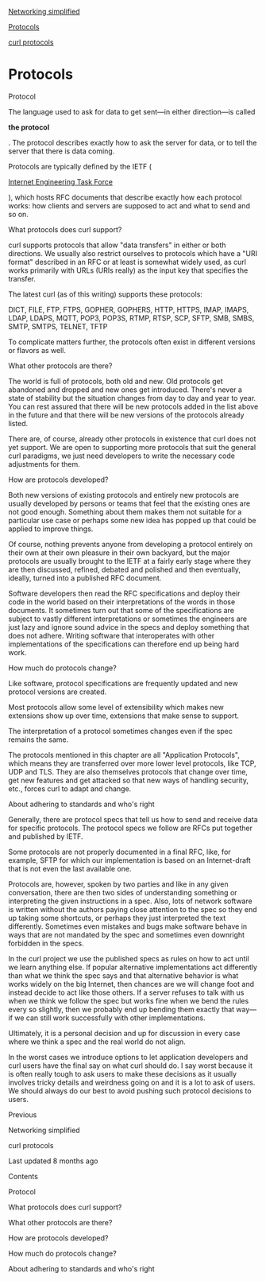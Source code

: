 <a href="network.html" class="navButton-94f2579c--pageItemWithChildrenNested-2c5d8183--navButtonClickable-161b88ca">

<span class="text-4505230f--UIH300-2063425d--textContentFamily-49a318e1--navButtonLabel-14a4968f">Networking simplified</span>

</a>

<a href="protocols.html" class="navButton-94f2579c--pageItemWithChildrenNested-2c5d8183--navButtonClickable-161b88ca--navButtonOpened-6a88552e">

<span class="text-4505230f--UIH300-2063425d--textContentFamily-49a318e1--navButtonLabel-14a4968f">Protocols</span>

</a>

<a href="curl.html" class="navButton-94f2579c--pageItemWithChildrenNested-2c5d8183--navButtonClickable-161b88ca">

<span class="text-4505230f--UIH300-2063425d--textContentFamily-49a318e1--navButtonLabel-14a4968f">curl protocols</span>

</a>

# <span class="text-4505230f--DisplayH900-bfb998fa--textContentFamily-49a318e1">Protocols</span>

<span class="text-4505230f--UIH300-2063425d--textUIFamily-5ebd8e40--text-8ee2c8b2">

</span>

<span class="text-4505230f--UIH300-2063425d--textUIFamily-5ebd8e40--text-8ee2c8b2">

</span>

<span class="text-4505230f--HeadingH700-04e1a2a3--textContentFamily-49a318e1">

<span data-key="379b75b6ac744c9c99b13cf94e768d1d">

<span data-offset-key="379b75b6ac744c9c99b13cf94e768d1d:0">Protocol</span>

</span>

</span>

<span class="text-4505230f--TextH400-3033861f--textContentFamily-49a318e1">

<span data-key="dc8828bd7fb44dad9278462810d554e1">

<span data-offset-key="dc8828bd7fb44dad9278462810d554e1:0">The language used to ask for data to get sent—in either direction—is called </span>

<span data-offset-key="dc8828bd7fb44dad9278462810d554e1:1">**the protocol**</span>

<span data-offset-key="dc8828bd7fb44dad9278462810d554e1:2">. The protocol describes exactly how to ask the server for data, or to tell the server that there is data coming.</span>

</span>

</span>

<span class="text-4505230f--TextH400-3033861f--textContentFamily-49a318e1">

<span data-key="53e289274e9b4db29224d137c1180f41">

<span data-offset-key="53e289274e9b4db29224d137c1180f41:0">Protocols are typically defined by the IETF (</span>

</span>

<a href="https://www.ietf.org/" class="link-a079aa82--primary-53a25e66--link-faf6c434">

<span data-key="27b1fcef0960489d9b2aa0fdaa20ee41">

<span data-offset-key="27b1fcef0960489d9b2aa0fdaa20ee41:0">Internet Engineering Task Force</span>

</span>

</a>

<span data-key="e5544db9be2a4388bff498c07f7a7dc7">

<span data-offset-key="e5544db9be2a4388bff498c07f7a7dc7:0">), which hosts RFC documents that describe exactly how each protocol works: how clients and servers are supposed to act and what to send and so on.</span>

</span>

</span>

<span class="text-4505230f--HeadingH700-04e1a2a3--textContentFamily-49a318e1">

<span data-key="a6bd523dde48418fb005ea0c95e73580">

<span data-offset-key="a6bd523dde48418fb005ea0c95e73580:0">What protocols does curl support?</span>

</span>

</span>

<span class="text-4505230f--TextH400-3033861f--textContentFamily-49a318e1">

<span data-key="201c30cc795e4d7298c0d5faac99f667">

<span data-offset-key="201c30cc795e4d7298c0d5faac99f667:0">curl supports protocols that allow "data transfers" in either or both directions. We usually also restrict ourselves to protocols which have a "URI format" described in an RFC or at least is somewhat widely used, as curl works primarily with URLs (URIs really) as the input key that specifies the transfer.</span>

</span>

</span>

<span class="text-4505230f--TextH400-3033861f--textContentFamily-49a318e1">

<span data-key="804e0354557745e0a489ee6308c3681a">

<span data-offset-key="804e0354557745e0a489ee6308c3681a:0">The latest curl (as of this writing) supports these protocols:</span>

</span>

</span>

<span class="text-4505230f--TextH400-3033861f--textContentFamily-49a318e1">

<span data-key="c6471ca353fe44e8835bce8fb8ef4932">

<span data-offset-key="c6471ca353fe44e8835bce8fb8ef4932:0">DICT, FILE, FTP, FTPS, GOPHER, GOPHERS, HTTP, HTTPS, IMAP, IMAPS, LDAP, LDAPS, MQTT, POP3, POP3S, RTMP, RTSP, SCP, SFTP, SMB, SMBS, SMTP, SMTPS, TELNET, TFTP</span>

</span>

</span>

<span class="text-4505230f--TextH400-3033861f--textContentFamily-49a318e1">

<span data-key="4efaf74bf15c4c4bbb402adac137318c">

<span data-offset-key="4efaf74bf15c4c4bbb402adac137318c:0">To complicate matters further, the protocols often exist in different versions or flavors as well.</span>

</span>

</span>

<span class="text-4505230f--HeadingH700-04e1a2a3--textContentFamily-49a318e1">

<span data-key="928f83ec80d241f49db2e956d8b9020e">

<span data-offset-key="928f83ec80d241f49db2e956d8b9020e:0">What other protocols are there?</span>

</span>

</span>

<span class="text-4505230f--TextH400-3033861f--textContentFamily-49a318e1">

<span data-key="dea74488ed5b41d2926dc1d0d1318553">

<span data-offset-key="dea74488ed5b41d2926dc1d0d1318553:0">The world is full of protocols, both old and new. Old protocols get abandoned and dropped and new ones get introduced. There's never a state of stability but the situation changes from day to day and year to year. You can rest assured that there will be new protocols added in the list above in the future and that there will be new versions of the protocols already listed.</span>

</span>

</span>

<span class="text-4505230f--TextH400-3033861f--textContentFamily-49a318e1">

<span data-key="5f3911551405453ebb3f4222c924d0c9">

<span data-offset-key="5f3911551405453ebb3f4222c924d0c9:0">There are, of course, already other protocols in existence that curl does not yet support. We are open to supporting more protocols that suit the general curl paradigms, we just need developers to write the necessary code adjustments for them.</span>

</span>

</span>

<span class="text-4505230f--HeadingH700-04e1a2a3--textContentFamily-49a318e1">

<span data-key="8091ec1a4d4540f0918559217dcd4b1e">

<span data-offset-key="8091ec1a4d4540f0918559217dcd4b1e:0">How are protocols developed?</span>

</span>

</span>

<span class="text-4505230f--TextH400-3033861f--textContentFamily-49a318e1">

<span data-key="13758bba5d074e43a519ab4e633d9336">

<span data-offset-key="13758bba5d074e43a519ab4e633d9336:0">Both new versions of existing protocols and entirely new protocols are usually developed by persons or teams that feel that the existing ones are not good enough. Something about them makes them not suitable for a particular use case or perhaps some new idea has popped up that could be applied to improve things.</span>

</span>

</span>

<span class="text-4505230f--TextH400-3033861f--textContentFamily-49a318e1">

<span data-key="e0d4de7e57c54a38a1ea2b863610c01d">

<span data-offset-key="e0d4de7e57c54a38a1ea2b863610c01d:0">Of course, nothing prevents anyone from developing a protocol entirely on their own at their own pleasure in their own backyard, but the major protocols are usually brought to the IETF at a fairly early stage where they are then discussed, refined, debated and polished and then eventually, ideally, turned into a published RFC document.</span>

</span>

</span>

<span class="text-4505230f--TextH400-3033861f--textContentFamily-49a318e1">

<span data-key="2dd02f2c24894ea5912648ee8dbe3f33">

<span data-offset-key="2dd02f2c24894ea5912648ee8dbe3f33:0">Software developers then read the RFC specifications and deploy their code in the world based on their interpretations of the words in those documents. It sometimes turn out that some of the specifications are subject to vastly different interpretations or sometimes the engineers are just lazy and ignore sound advice in the specs and deploy something that does not adhere. Writing software that interoperates with other implementations of the specifications can therefore end up being hard work.</span>

</span>

</span>

<span class="text-4505230f--HeadingH700-04e1a2a3--textContentFamily-49a318e1">

<span data-key="d823065f08144f5999110868beab55cf">

<span data-offset-key="d823065f08144f5999110868beab55cf:0">How much do protocols change?</span>

</span>

</span>

<span class="text-4505230f--TextH400-3033861f--textContentFamily-49a318e1">

<span data-key="1f8e2674d177482190cd2fd7e306c235">

<span data-offset-key="1f8e2674d177482190cd2fd7e306c235:0">Like software, protocol specifications are frequently updated and new protocol versions are created.</span>

</span>

</span>

<span class="text-4505230f--TextH400-3033861f--textContentFamily-49a318e1">

<span data-key="575ab41d74544e719eb819499826bb7c">

<span data-offset-key="575ab41d74544e719eb819499826bb7c:0">Most protocols allow some level of extensibility which makes new extensions show up over time, extensions that make sense to support.</span>

</span>

</span>

<span class="text-4505230f--TextH400-3033861f--textContentFamily-49a318e1">

<span data-key="3fef43f48bbe42c580b32008e23608e4">

<span data-offset-key="3fef43f48bbe42c580b32008e23608e4:0">The interpretation of a protocol sometimes changes even if the spec remains the same.</span>

</span>

</span>

<span class="text-4505230f--TextH400-3033861f--textContentFamily-49a318e1">

<span data-key="5bafa7e3849c4afa99017c71b0da3acc">

<span data-offset-key="5bafa7e3849c4afa99017c71b0da3acc:0">The protocols mentioned in this chapter are all "Application Protocols", which means they are transferred over more lower level protocols, like TCP, UDP and TLS. They are also themselves protocols that change over time, get new features and get attacked so that new ways of handling security, etc., forces curl to adapt and change.</span>

</span>

</span>

<span class="text-4505230f--HeadingH700-04e1a2a3--textContentFamily-49a318e1">

<span data-key="b037c9475cfe4362815691b3784a2975">

<span data-offset-key="b037c9475cfe4362815691b3784a2975:0">About adhering to standards and who's right</span>

</span>

</span>

<span class="text-4505230f--TextH400-3033861f--textContentFamily-49a318e1">

<span data-key="65262d183a2f423398f644ea69859563">

<span data-offset-key="65262d183a2f423398f644ea69859563:0">Generally, there are protocol specs that tell us how to send and receive data for specific protocols. The protocol specs we follow are RFCs put together and published by IETF.</span>

</span>

</span>

<span class="text-4505230f--TextH400-3033861f--textContentFamily-49a318e1">

<span data-key="bd4903bfa23243c197c8ae33dcb7df5b">

<span data-offset-key="bd4903bfa23243c197c8ae33dcb7df5b:0">Some protocols are not properly documented in a final RFC, like, for example, SFTP for which our implementation is based on an Internet-draft that is not even the last available one.</span>

</span>

</span>

<span class="text-4505230f--TextH400-3033861f--textContentFamily-49a318e1">

<span data-key="0648b613d61543ffae68c72bd73e0c9d">

<span data-offset-key="0648b613d61543ffae68c72bd73e0c9d:0">Protocols are, however, spoken by two parties and like in any given conversation, there are then two sides of understanding something or interpreting the given instructions in a spec. Also, lots of network software is written without the authors paying close attention to the spec so they end up taking some shortcuts, or perhaps they just interpreted the text differently. Sometimes even mistakes and bugs make software behave in ways that are not mandated by the spec and sometimes even downright forbidden in the specs.</span>

</span>

</span>

<span class="text-4505230f--TextH400-3033861f--textContentFamily-49a318e1">

<span data-key="674ad77ede59443f86f7b507ef951a7f">

<span data-offset-key="674ad77ede59443f86f7b507ef951a7f:0">In the curl project we use the published specs as rules on how to act until we learn anything else. If popular alternative implementations act differently than what we think the spec says and that alternative behavior is what works widely on the big Internet, then chances are we will change foot and instead decide to act like those others. If a server refuses to talk with us when we think we follow the spec but works fine when we bend the rules every so slightly, then we probably end up bending them exactly that way—if we can still work successfully with other implementations.</span>

</span>

</span>

<span class="text-4505230f--TextH400-3033861f--textContentFamily-49a318e1">

<span data-key="0b0aef2ba8b64725bc7d5c8915125a08">

<span data-offset-key="0b0aef2ba8b64725bc7d5c8915125a08:0">Ultimately, it is a personal decision and up for discussion in every case where we think a spec and the real world do not align.</span>

</span>

</span>

<span class="text-4505230f--TextH400-3033861f--textContentFamily-49a318e1">

<span data-key="a268d4cbe7f74827a2e0638f70068c28">

<span data-offset-key="a268d4cbe7f74827a2e0638f70068c28:0">In the worst cases we introduce options to let application developers and curl users have the final say on what curl should do. I say worst because it is often really tough to ask users to make these decisions as it usually involves tricky details and weirdness going on and it is a lot to ask of users. We should always do our best to avoid pushing such protocol decisions to users.</span>

</span>

</span>

<a href="network.html" class="reset-3c756112--card-6570f064--whiteCard-fff091a4--cardPrevious-56a5e674">

</a>

<span class="text-4505230f--TextH200-a3425406--textContentFamily-49a318e1">Previous</span>

<span class="text-4505230f--UIH400-4e41e82a--textContentFamily-49a318e1">Networking simplified</span>

<a href="curl.html" class="reset-3c756112--card-6570f064--whiteCard-fff091a4--cardNext-19241c42">

</a>

<span class="text-4505230f--UIH400-4e41e82a--textContentFamily-49a318e1">curl protocols</span>

<span class="text-4505230f--TextH200-a3425406--textContentFamily-49a318e1">Last updated 8 months ago</span>

<span class="text-4505230f--InfoH100-1e92e1d1--textContentFamily-49a318e1">Contents</span>

<a href="protocols.html#protocol" class="reset-3c756112--menuItem-aa02f6ec--menuItemLight-757d5235--menuItemInline-173bdf97--pageTocItem-f4427024">

</a>

<span class="text-4505230f--UIH300-2063425d--textContentFamily-49a318e1">

<span class="text-4505230f--UIH200-50ead35f--textContentFamily-49a318e1">Protocol</span>

</span>

<a href="protocols.html#what-protocols-does-curl-support" class="reset-3c756112--menuItem-aa02f6ec--menuItemLight-757d5235--menuItemInline-173bdf97--pageTocItem-f4427024">

</a>

<span class="text-4505230f--UIH300-2063425d--textContentFamily-49a318e1">

<span class="text-4505230f--UIH200-50ead35f--textContentFamily-49a318e1">What protocols does curl support?</span>

</span>

<a href="protocols.html#what-other-protocols-are-there" class="reset-3c756112--menuItem-aa02f6ec--menuItemLight-757d5235--menuItemInline-173bdf97--pageTocItem-f4427024">

</a>

<span class="text-4505230f--UIH300-2063425d--textContentFamily-49a318e1">

<span class="text-4505230f--UIH200-50ead35f--textContentFamily-49a318e1">What other protocols are there?</span>

</span>

<a href="protocols.html#how-are-protocols-developed" class="reset-3c756112--menuItem-aa02f6ec--menuItemLight-757d5235--menuItemInline-173bdf97--pageTocItem-f4427024">

</a>

<span class="text-4505230f--UIH300-2063425d--textContentFamily-49a318e1">

<span class="text-4505230f--UIH200-50ead35f--textContentFamily-49a318e1">How are protocols developed?</span>

</span>

<a href="protocols.html#how-much-do-protocols-change" class="reset-3c756112--menuItem-aa02f6ec--menuItemLight-757d5235--menuItemInline-173bdf97--pageTocItem-f4427024">

</a>

<span class="text-4505230f--UIH300-2063425d--textContentFamily-49a318e1">

<span class="text-4505230f--UIH200-50ead35f--textContentFamily-49a318e1">How much do protocols change?</span>

</span>

<a href="protocols.html#about-adhering-to-standards-and-whos-right" class="reset-3c756112--menuItem-aa02f6ec--menuItemLight-757d5235--menuItemInline-173bdf97--pageTocItem-f4427024">

</a>

<span class="text-4505230f--UIH300-2063425d--textContentFamily-49a318e1">

<span class="text-4505230f--UIH200-50ead35f--textContentFamily-49a318e1">About adhering to standards and who's right</span>

</span>
